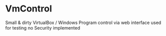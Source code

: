 # VmControl
Small &amp; dirty VirtualBox / Windows Program control via web interface used for testing no Security implemented
